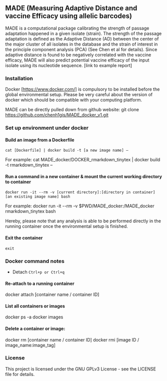 ## MADE (Measuring Adaptive Distance and vaccine Efficacy using allelic barcodes)

MADE is a computational package calibrating the strength of passage adaptation happened in a given isolate (strain). The strength of the passage adaptation is defined as the Adaptive Distance (AD) between the center of the major cluster of all isolates in the database and the strain of interest in the principle component analysis (PCA) (See Chen et al for details). Since adaptive distance is found to be negatively correlated with the vaccine efficacy, MADE will also predict potential vaccine efficacy of the input isolate using its nucleotide sequence. [link to example report]

### Installation

Docker [https://www.docker.com/] is compulsory to be installed before the global environmental setup.
Please be very careful about the version of docker which should be compatible with your computing platform.
 
MADE can be directly pulled down from github website:
git clone https://github.com/chenh1gis/MADE_docker_v1.git
 
### Set up environment under docker

#### Build an image from a Dockerfile

   `cat [Dockerfile] | docker build -t [a new image name] –`
   
   For example: cat MADE_docker/DOCKER_rmarkdown_tinytex | docker build -t rmarkdown_tinytex –
 
#### Run a command in a new container & mount the current working directory to container

   `docker run -it --rm -v [current directory]:[directory in container] [an existing image name] bash`
   
   For example: docker run -it --rm -v $PWD/MADE_docker:/MADE_docker rmarkdown_tinytex bash

   Hereby, please note that any analysis is able to be performed directly in the running container once the environmental setup is finished.

#### Exit the container
   `exit`
 
### Docker command notes
 
* Detach
   `Ctrl+p or Ctrl+q`
 
#### Re-attach to a running container
docker attach [container name / container ID]
 
#### List all containers or images
docker ps -a 
docker images
 
#### Delete a container or image:
docker rm [container name / container ID]
docker rmi [image ID / image_name:image_tag]
 
### License
This project is licensed under the GNU GPLv3 License - see the LICENSE file for details.
